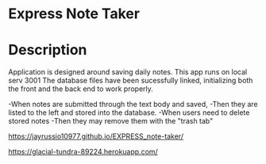 # Express Note Taker

# Description

Application is designed around saving daily notes.
This app runs on local serv 3001
The database files have been sucessfully linked, initializing  both the front and the back end to work properly.

-When notes are submitted through the text body and saved,
-Then they are listed to the left and stored into the database.
-When users need to delete stored notes
-Then they may remove them with the "trash tab" 



https://jayrussio10977.github.io/EXPRESS_note-taker/

https://glacial-tundra-89224.herokuapp.com/
